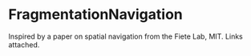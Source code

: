 # FragmentationNavigation
Inspired by a paper on spatial navigation from the Fiete Lab, MIT. Links attached.
